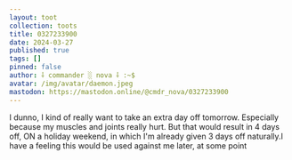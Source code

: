 ```yaml
---
layout: toot
collection: toots
title: 0327233900
date: 2024-03-27
published: true
tags: []
pinned: false
author: ⸸ commander ░ nova ⸸ :~$
avatar: /img/avatar/daemon.jpeg
mastodon: https://mastodon.online/@cmdr_nova/0327233900
---
```


I dunno, I kind of really want to take an extra day off tomorrow. Especially because my muscles and joints really hurt. But that would result in 4 days off, ON a holiday weekend, in which I'm already given 3 days off naturally.I have a feeling this would be used against me later, at some point
